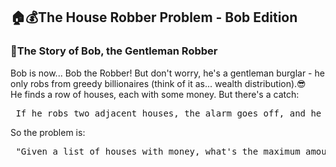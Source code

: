 ## 🏠💰The House Robber Problem - Bob Edition
### 🎩The Story of Bob, the Gentleman Robber
Bob is now... Bob the Robber! But don't worry, he's a gentleman burglar - he only robs from greedy billionaires (think of it as... wealth distribution).😎<br>
He finds a row of houses, each with some money. But there's a catch:
<pre> If he robs two adjacent houses, the alarm goes off, and he ends up in jail.</pre>
So the problem is:
<pre> "Given a list of houses with money, what's the maximum amount Bob can rob without robbing two neighbours?"